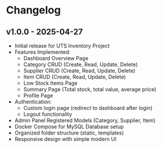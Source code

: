# Changelog

## v1.0.0 - 2025-04-27
- Initial release for UTS Inventory Project
- Features Implemented:
  - Dashboard Overview Page
  - Category CRUD (Create, Read, Update, Delete)
  - Supplier CRUD (Create, Read, Update, Delete)
  - Item CRUD (Create, Read, Update, Delete)
  - Low Stock Items Page
  - Summary Page (Total stock, total value, average price)
  - Profile Page
- Authentication:
  - Custom login page (redirect to dashboard after login)
  - Logout functionality
- Admin Panel Registered Models (Category, Supplier, Item)
- Docker Compose for MySQL Database setup
- Organized folder structure (static, templates)
- Responsive design with simple modern UI
